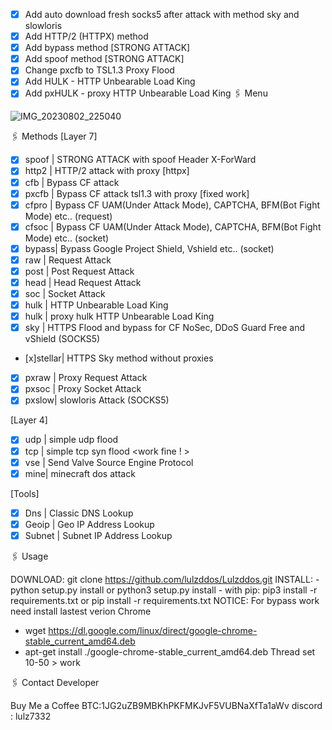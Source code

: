 
- [x] Add auto download fresh socks5 after attack with method sky and slowloris
- [x] Add HTTP/2 (HTTPX) method
- [x] Add bypass method [STRONG ATTACK]
- [x] Add spoof method [STRONG ATTACK]
- [x] Change pxcfb to TSL1.3 Proxy Flood 
- [x] Add HULK - HTTP Unbearable Load King
- [x] Add pxHULK - proxy HTTP Unbearable Load King
🖇️  Menu

 ![IMG_20230802_225040](https://github.com/lulzddos/Lulzddos/assets/141240416/303a2364-d392-4a81-bb44-604bab24dfc7)

🖇️  Methods
  [Layer 7]
 - [x] spoof | STRONG ATTACK with spoof Header X-ForWard
 - [x] http2 | HTTP/2 attack with proxy [httpx]
 - [x] cfb   | Bypass CF attack
 - [x] pxcfb | Bypass CF attack tsl1.3 with proxy [fixed work]
 - [x] cfpro | Bypass CF UAM(Under Attack Mode), CAPTCHA, BFM(Bot Fight Mode) etc.. (request)
 - [x] cfsoc | Bypass CF UAM(Under Attack Mode), CAPTCHA, BFM(Bot Fight Mode) etc.. (socket)
 - [x] bypass| Bypass Google Project Shield, Vshield etc.. (socket)
 - [x] raw   | Request Attack
 - [x] post  | Post Request Attack
 - [x] head  | Head Request Attack
 - [x] soc   | Socket Attack
 - [x] hulk  | HTTP Unbearable Load King
 - [x] hulk  | proxy hulk HTTP Unbearable Load King
 - [x] sky   | HTTPS Flood and bypass for CF NoSec, DDoS Guard Free and vShield (SOCKS5)
 - [x]stellar| HTTPS Sky method without proxies
 - [x] pxraw | Proxy Request Attack
 - [x] pxsoc | Proxy Socket Attack
 - [x] pxslow| slowloris Attack (SOCKS5)
 
  [Layer 4]
  - [x] udp | simple udp flood
  - [x] tcp | simple tcp syn flood <work fine ! >
  - [x] vse | Send Valve Source Engine Protocol
  - [x] mine| minecraft dos attack
  
  [Tools]
 - [x] Dns        | Classic DNS Lookup
 - [x] Geoip      | Geo IP Address Lookup
 - [x] Subnet     | Subnet IP Address Lookup
 
 🖇️ Usage

DOWNLOAD:  git clone https://github.com/lulzddos/Lulzddos.git
INSTALL: - python setup.py install or python3 setup.py install
         - with pip:
           pip3 install -r requirements.txt  or  pip install -r requirements.txt
NOTICE: For bypass work need install lastest verion Chrome
 - wget https://dl.google.com/linux/direct/google-chrome-stable_current_amd64.deb
 - apt-get install ./google-chrome-stable_current_amd64.deb
 Thread set 10-50 > work

🖇️ Contact Developer

Buy Me a Coffee BTC:1JG2uZB9MBKhPKFMKJvF5VUBNaXfTa1aWv
discord : lulz7332
